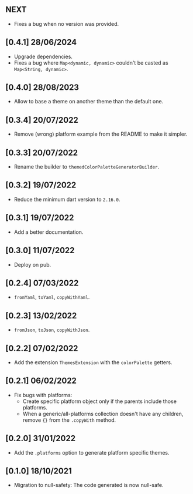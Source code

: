 ## NEXT

- Fixes a bug when no version was provided.

## [0.4.1] 28/06/2024

- Upgrade dependencies.
- Fixes a bug where `Map<dynamic, dynamic>` couldn't be casted as `Map<String, dynamic>`.

## [0.4.0] 28/08/2023

- Allow to base a theme on another theme than the default one.

## [0.3.4] 20/07/2022

- Remove (wrong) platform example from the README to make it simpler.

## [0.3.3] 20/07/2022

- Rename the builder to `themedColorPaletteGeneratorBuilder`.

## [0.3.2] 19/07/2022

- Reduce the minimum dart version to `2.16.0`.

## [0.3.1] 19/07/2022

- Add a better documentation.

## [0.3.0] 11/07/2022

- Deploy on pub.

## [0.2.4] 07/03/2022

- `fromYaml`, `toYaml`, `copyWithYaml`.

## [0.2.3] 13/02/2022

- `fromJson`, `toJson`, `copyWithJson`.

## [0.2.2] 07/02/2022

- Add the extension `ThemesExtension` with the `colorPalette` getters.

## [0.2.1] 06/02/2022

- Fix bugs with platforms:
  - Create specific platform object only if the parents include those platforms.
  - When a generic/all-platforms collection doesn't have any children, remove `{}` from the `.copyWith` method.

## [0.2.0] 31/01/2022

- Add the `.platforms` option to generate platform specific themes.

## [0.1.0] 18/10/2021

- Migration to null-safety: The code generated is now null-safe.
